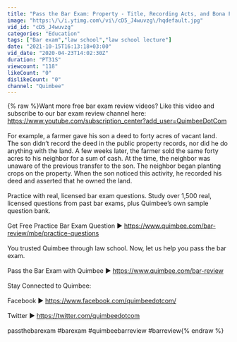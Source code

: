 ```yaml
---
title: "Pass the Bar Exam: Property - Title, Recording Acts, and Bona Fide Purchasers"
image: "https:\/\/i.ytimg.com\/vi\/cD5_J4wuvzg\/hqdefault.jpg"
vid_id: "cD5_J4wuvzg"
categories: "Education"
tags: ["Bar exam","law school","law school lecture"]
date: "2021-10-15T16:13:18+03:00"
vid_date: "2020-04-23T14:02:30Z"
duration: "PT31S"
viewcount: "118"
likeCount: "0"
dislikeCount: "0"
channel: "Quimbee"
---
```

{% raw %}Want more free bar exam review videos? Like this video and subscribe to our bar exam review channel here: <a rel="nofollow" target="blank" href="https://www.youtube.com/subscription_center?add_user=QuimbeeDotCom">https://www.youtube.com/subscription_center?add_user=QuimbeeDotCom</a><br /><br />For example, a farmer gave his son a deed to forty acres of vacant land. The son didn’t record the deed in the public property records, nor did he do anything with the land. A few weeks later, the farmer sold the same forty acres to his neighbor for a sum of cash. At the time, the neighbor was unaware of the previous transfer to the son. The neighbor began planting crops on the property. When the son noticed this activity, he recorded his deed and asserted that he owned the land.<br /><br />Practice with real, licensed bar exam questions. Study over 1,500 real, licensed questions from past bar exams, plus Quimbee’s own sample question bank.<br /><br />Get Free Practice Bar Exam Question ► <a rel="nofollow" target="blank" href="https://www.quimbee.com/bar-review/mbe/practice-questions">https://www.quimbee.com/bar-review/mbe/practice-questions</a><br /><br />You trusted Quimbee through law school. Now, let us help you pass the bar exam.<br /><br />Pass the Bar Exam with Quimbee ► <a rel="nofollow" target="blank" href="https://www.quimbee.com/bar-review">https://www.quimbee.com/bar-review</a><br /><br />Stay Connected to Quimbee:<br /><br />Facebook ► <a rel="nofollow" target="blank" href="https://www.facebook.com/quimbeedotcom/">https://www.facebook.com/quimbeedotcom/</a><br /><br />Twitter ► <a rel="nofollow" target="blank" href="https://twitter.com/quimbeedotcom">https://twitter.com/quimbeedotcom</a><br /><br />passthebarexam #barexam #quimbeebarreview #barreview{% endraw %}
